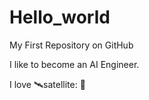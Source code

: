 # Hello_world
My First Repository on GitHub

I like to become an AI Engineer.

I love 🛰satellite: 🐔
